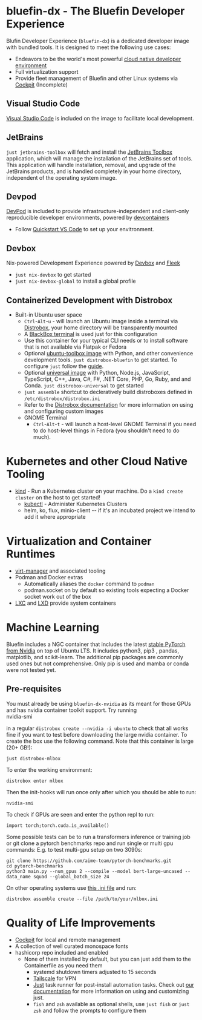 # bluefin-dx - The Bluefin Developer Experience

Blufin Developer Experience (`bluefin-dx`) is a dedicated developer image with bundled tools. 
It is designed to meet the following use cases: 

- Endeavors to be the world's most powerful [cloud native developer environment](https://landscape.cncf.io/)
- Full virtualization support
- Provide fleet management of Bluefin and other Linux systems via [Cockpit](https://cockpit-project.org/) (Incomplete)

## Visual Studio Code

[Visual Studio Code](https://code.visualstudio.com/) is included on the image to facilitate local development. 

## JetBrains 

`just jetbrains-toolbox` will fetch and install the [JetBrains Toolbox](https://www.jetbrains.com/toolbox-app) application, which will manage the installation of the JetBrains set of tools. This application will handle installation, removal, and upgrade of the JetBrains products, and is handled completely in your home directory, independent of the operating system image.

## Devpod 

[DevPod](https://devpod.sh/docs/what-is-devpod) is included to provide infrastructure-independent and client-only reproducible developer environments, powered by [devcontainers](https://containers.dev/)
 
- Follow [Quickstart VS Code](https://devpod.sh/docs/getting-started/quickstart-vscode) to set up your envitronment.
  
## Devbox

Nix-powered Development Experience powered by [Devbox](https://www.jetpack.io/devbox) and [Fleek](https://getfleek.dev)

- `just nix-devbox` to get started
- `just nix-devbox-global` to install a global profile

## Containerized Development with Distrobox

- Built-in Ubuntu user space 
    - `Ctrl`-`Alt`-`u` - will launch an Ubuntu image inside a terminal via [Distrobox](https://github.com/89luca89/distrobox), your home directory will be transparently mounted
    - A [BlackBox terminal](https://www.omgubuntu.co.uk/2022/07/blackbox-gtk4-terminal-emulator-for-gnome) is used just for this configuration
    - Use this container for your typical CLI needs or to install software that is not available via Flatpak or Fedora
    - Optional [ubuntu-toolbox image](https://github.com/ublue-os/bluefin/pkgs/container/ubuntu-toolbox) with Python, and other convenience development tools. `just distrobox-bluefin` to get started. To configure `just` follow the [guide](https://ublue.it/guide/just/).
    - Optional [universal image](https://mcr.microsoft.com/en-us/product/devcontainers/universal/about) with Python, Node.js, JavaScript, TypeScript, C++, Java, C#, F#, .NET Core, PHP, Go, Ruby, and and Conda. `just distrobox-universal` to get started
    - `just assemble` shortcut to decleratively build distroboxes defined in `/etc/distrobox/distrobox.ini`
    - Refer to the [Distrobox documentation](https://distrobox.privatedns.org/#distrobox) for more information on using and configuring custom images
    - GNOME Terminal
      - `Ctrl`-`Alt`-`t` - will launch a host-level GNOME Terminal if you need to do host-level things in Fedora (you shouldn't need to do much).   

# Kubernetes and other Cloud Native Tooling

- [kind](https://kind.sigs.k8s.io/) - Run a Kubernetes cluster on your machine. Do a `kind create cluster` on the host to get started!
    - [kubectl](https://kubernetes.io/docs/reference/kubectl/) - Administer Kubernetes Clusters
    - helm, ko, flux, minio-client -- if it's an incubated project we intend to add it where appropriate

# Virtualization and Container Runtimes

- [virt-manager](https://virt-manager.org/) and associated tooling
- Podman and Docker extras
  - Automatically aliases the `docker` command to `podman`
  - podman.socket on by default so existing tools expecting a Docker socket work out of the box
- [LXC](https://linuxcontainers.org/) and [LXD](https://ubuntu.com/lxd) provide system containers

# Machine Learning

Bluefin includes a NGC container that includes the latest [stable PyTorch from Nvidia](https://catalog.ngc.nvidia.com/orgs/nvidia/containers/pytorch) on top of Ubuntu LTS. It includes python3, pip3 , pandas, matplotlib, and scikit-learn. The additional pip packages are commonly used ones but not comprehensive. Only pip is used and mamba or conda were not tested yet.

## Pre-requisites

You must already be using `bluefin-dx-nvidia` as its meant for those GPUs and has nvidia container toolkit support. Try running              
    nvidia-smi

in a regular `distrobox create --nvidia -i ubuntu` to check that all works fine if you want to test before downloading the large nvidia container. To create the box use the following command. Note that this container is large (20+ GB!):

    just distrobox-mlbox

To enter the working environment:

    distrobox enter mlbox
    
Then the init-hooks will run once only after which you should be able to run:

    nvidia-smi

To check if GPUs are seen and enter the python repl to run:

    import torch;torch.cuda.is_available()

Some possible tests can be to run a transformers inference or training job or git clone a pytorch benchmarks repo and run single or multi gpu commands: E.g. to test multi-gpu setup on two 3090s:

    git clone https://github.com/aime-team/pytorch-benchmarks.git
    cd pytorch-benchmarks
    python3 main.py --num_gpus 2 --compile --model bert-large-uncased --data_name squad --global_batch_size 24
    
On other operating systems use [this .ini file](https://github.com/ublue-os/bluefin/blob/730f39caae21e48fb91f00010cf0cf8d32ee44bd/dx/usr/share/ublue-os/distrobox/pytorch-nvidia.ini) and run:

    distrobox assemble create --file /path/to/your/mlbox.ini

# Quality of Life Improvements

- [Cockpit](https://cockpit-project.org/) for local and remote management 
- A collection of well curated monospace fonts 
- hashicorp repo included and enabled
  - None of them installed by default, but you can just add them to the Containerfile as you need them
    - systemd shutdown timers adjusted to 15 seconds
    - [Tailscale](https://tailscale.com/) for VPN
    - [Just](https://github.com/casey/just) task runner for post-install automation tasks. Check out [our documentation](https://universal-blue.org/guide/just/) for more information on using and customizing just.
    - `fish` and `zsh` available as optional shells, use `just fish` or `just zsh` and follow the prompts to configure them
